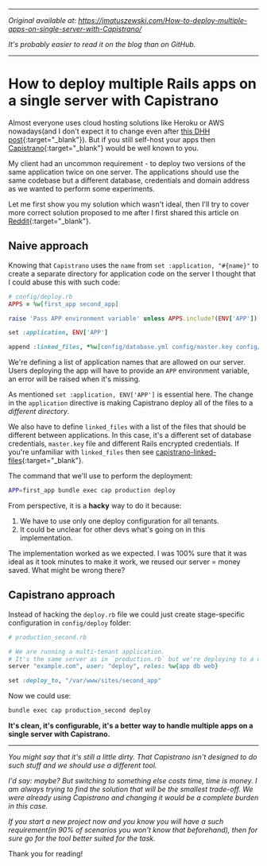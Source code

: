 ***
*Original available at: https://jmatuszewski.com/How-to-deploy-multiple-apps-on-single-server-with-Capistrano/*

*It's probably easier to read it on the blog than on GitHub.*
***

# How to deploy multiple Rails apps on a single server with Capistrano

Almost everyone uses cloud hosting solutions like Heroku or AWS nowadays(and I don't expect it to change even after [this DHH post](https://world.hey.com/dhh/why-we-re-leaving-the-cloud-654b47e0){:target="_blank"}). But if you still self-host your apps then [Capistrano](https://github.com/capistrano/capistrano){:target="_blank"} would be well known to you.

My client had an uncommon requirement - to deploy two versions of the same application twice on one server. The applications should use the same codebase but a different database, credentials and domain address as we wanted to perform some experiments.

Let me first show you my solution which wasn't ideal, then I'll try to cover more correct solution proposed to me after I first shared this article on [Reddit](https://www.reddit.com/r/ruby/comments/zboed1){:target="_blank"}.

## Naive approach

Knowing that `Capistrano` uses the `name` from `set :application, "#{name}"` to create a separate directory for application code on the server I thought that I could abuse this with such code:
```ruby
# config/deploy.rb
APPS = %w[first_app second_app]

raise 'Pass APP environment variable' unless APPS.include?(ENV['APP'])

set :application, ENV['APP']

append :linked_files, *%w[config/database.yml config/master.key config/credentials.yml.enc]
```

We're defining a list of application names that are allowed on our server. Users deploying the app will have to provide an `APP` environment variable, an error will be raised when it's missing.

As mentioned `set :application, ENV['APP']` is essential here. The change in the `application` directive is making Capistrano deploy all of the files to a *different directory*.

We also have to define `linked_files` with a list of the files that should be different between applications. In this case, it's a different set of database credentials, `master.key` file and different Rails encrypted credentials. If you're unfamiliar with `linked_files` then see [capistrano-linked-files](https://github.com/runar/capistrano-linked-files){:target="_blank"}.

The command that we'll use to perform the deployment:
```sh
APP=first_app bundle exec cap production deploy
```

From perspective, it is a **hacky** way to do it because:
1. We have to use only one deploy configuration for all tenants.
2. It could be unclear for other devs what's going on in this implementation.

The implementation worked as we expected. I was 100% sure that it was ideal as it took minutes to make it work, we reused our server = money saved. What might be wrong there?

## Capistrano approach

Instead of hacking the `deploy.rb` file we could just create stage-specific configuration in `config/deploy` folder:
```ruby
# production_second.rb

# We are running a multi-tenant application.
# It's the same server as in `production.rb` but we're deploying to a different directory.
server "example.com", user: "deploy", roles: %w{app db web}

set :deploy_to, "/var/www/sites/second_app"
```

Now we could use:
```sh
bundle exec cap production_second deploy
```

**It's clean, it's configurable, it's a better way to handle multiple apps on a single server with Capistrano.**

***

*You might say that it's still a little dirty. That Capistrano isn't designed to do such stuff and we should use a different tool.*

*I'd say: maybe? But switching to something else costs time, time is money. I am always trying to find the solution that will be the smallest trade-off. We were already using Capistrano and changing it would be a complete burden in this case.*

*If you start a new project now and you know you will have a such requirement(in 90% of scenarios you won't know that beforehand), then for sure go for the tool better suited for the task.*

<p class="centered">
Thank you for reading!
</p>
